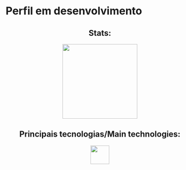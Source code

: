 # Perfil em desenvolvimento

<section><!-- Presentation -->
<h1></h1>
  
</section>

<div align="center"> <!-- Most used languages -->
  <article>
    <h2>Stats:</h2>
    <img height="200em" src="https://github-readme-stats.vercel.app/api/top-langs/?username=HenriqueMN&layout=compact&langs_count=7&theme=swift"/>
  </article>
  <article style="display: inline_block" >
    <h2>Principais tecnologias/Main technologies:</h2>
    <img height="50" width="50" src="https://cdn.jsdelivr.net/gh/devicons/devicon@latest/icons/java/java-original.svg" />
  </article>
</div>
